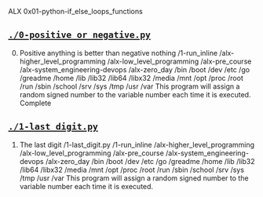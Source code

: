 ALX 0x01-python-if_else_loops_functions   

## [`./0-positive_or_negative.py`](./0-positive_or_negative.py)
0. Positive anything is better than negative nothing /1-run_inline /alx-higher_level_programming /alx-low_level_programming /alx-pre_course /alx-system_engineering-devops /alx-zero_day /bin /boot /dev /etc /go /greadme /home /lib /lib32 /lib64 /libx32 /media /mnt /opt /proc /root /run /sbin /school /srv /sys /tmp /usr /var This program will assign a random signed number to the variable number each time it is executed. Complete

## [`./1-last_digit.py`](./1-last_digit.py)
1. The last digit /1-last_digit.py /1-run_inline /alx-higher_level_programming /alx-low_level_programming /alx-pre_course /alx-system_engineering-devops /alx-zero_day /bin /boot /dev /etc /go /greadme /home /lib /lib32 /lib64 /libx32 /media /mnt /opt /proc /root /run /sbin /school /srv /sys /tmp /usr /var This program will assign a random signed number to the variable number each time it is executed.
